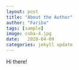 ```yaml
---
layout: post
title: "About the Author"
author: "Fariba"
tags: [sample]
image: cuba-4.jpg
date:   2020-04-09
categories: jekyll update
---
```


Hi there!
